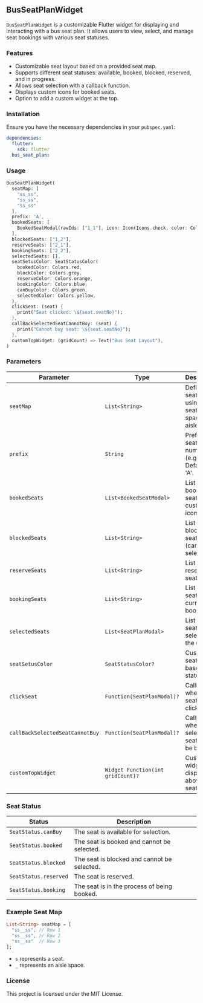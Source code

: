 ## BusSeatPlanWidget

`BusSeatPlanWidget` is a customizable Flutter widget for displaying and interacting with a bus seat plan. It allows users to view, select, and manage seat bookings with various seat statuses.

### Features
- Customizable seat layout based on a provided seat map.
- Supports different seat statuses: available, booked, blocked, reserved, and in progress.
- Allows seat selection with a callback function.
- Displays custom icons for booked seats.
- Option to add a custom widget at the top.

### Installation
Ensure you have the necessary dependencies in your `pubspec.yaml`:
```yaml
dependencies:
  flutter:
    sdk: flutter
  bus_seat_plan:
```

### Usage
```dart
BusSeatPlanWidget(
  seatMap: [
    "ss_ss", 
    "ss_ss", 
    "ss_ss"
  ],
  prefix: 'A',
  bookedSeats: [
    BookedSeatModal(rawIds: ["1_1"], icon: Icon(Icons.check, color: Colors.white)),
  ],
  blockedSeats: ["1_2"],
  reserveSeats: ["2_1"],
  bookingSeats: ["2_2"],
  selectedSeats: [],
  seatSetusColor: SeatStatusColor(
    bookedColor: Colors.red,
    blockColor: Colors.grey,
    reserveColor: Colors.orange,
    bookingColor: Colors.blue,
    canBuyColor: Colors.green,
    selectedColor: Colors.yellow,
  ),
  clickSeat: (seat) {
    print("Seat clicked: \${seat.seatNo}");
  },
  callBackSelectedSeatCannotBuy: (seat) {
    print("Cannot buy seat: \${seat.seatNo}");
  },
  customTopWidget: (gridCount) => Text("Bus Seat Layout"),
)
```

### Parameters
| Parameter | Type | Description |
|-----------|------|-------------|
| `seatMap` | `List<String>` | Defines the seat layout using `s` for seats and spaces for aisles. |
| `prefix` | `String` | Prefix for seat numbering (e.g., 'A'). Default is 'A'. |
| `bookedSeats` | `List<BookedSeatModal>` | List of booked seats with custom icons. |
| `blockedSeats` | `List<String>` | List of blocked seats (cannot be selected). |
| `reserveSeats` | `List<String>` | List of reserved seats. |
| `bookingSeats` | `List<String>` | List of seats currently in booking. |
| `selectedSeats` | `List<SeatPlanModal>` | List of seats selected by the user. |
| `seatSetusColor` | `SeatStatusColor?` | Custom seat colors based on status. |
| `clickSeat` | `Function(SeatPlanModal)?` | Callback when a seat is clicked. |
| `callBackSelectedSeatCannotBuy` | `Function(SeatPlanModal)?` | Callback when a selected seat cannot be bought. |
| `customTopWidget` | `Widget Function(int gridCount)?` | Custom widget displayed above the seat layout. |

### Seat Status
| Status | Description |
|--------|-------------|
| `SeatStatus.canBuy` | The seat is available for selection. |
| `SeatStatus.booked` | The seat is booked and cannot be selected. |
| `SeatStatus.blocked` | The seat is blocked and cannot be selected. |
| `SeatStatus.reserved` | The seat is reserved. |
| `SeatStatus.booking` | The seat is in the process of being booked. |

### Example Seat Map
```dart
List<String> seatMap = [
  "ss__ss", // Row 1
  "ss__ss", // Row 2
  "ss__ss"  // Row 3
];
```
- `s` represents a seat.
- `_` represents an aisle space.

### License
This project is licensed under the MIT License.